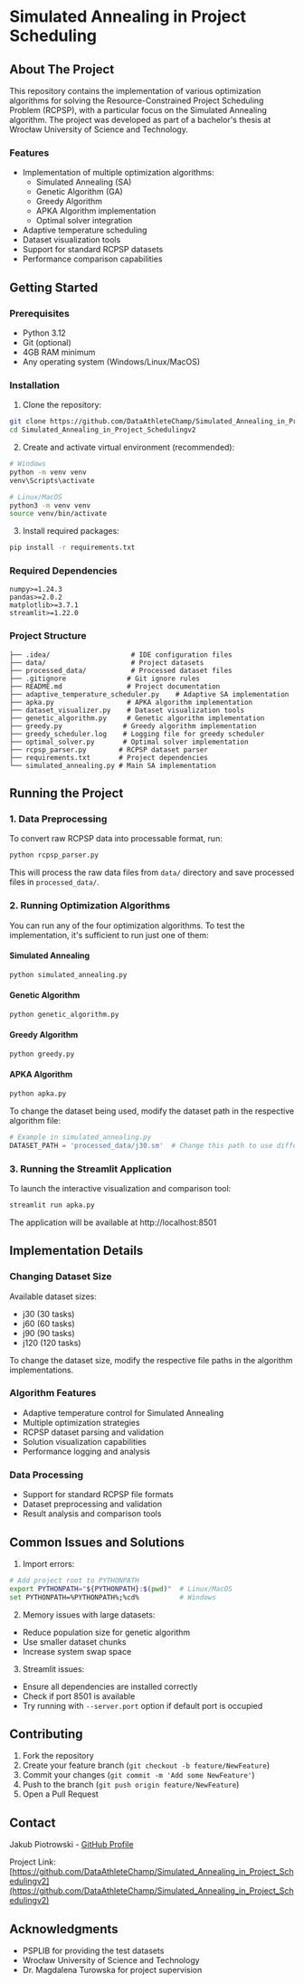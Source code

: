# Simulated Annealing in Project Scheduling

## About The Project
This repository contains the implementation of various optimization algorithms for solving the Resource-Constrained Project Scheduling Problem (RCPSP), with a particular focus on the Simulated Annealing algorithm. The project was developed as part of a bachelor's thesis at Wrocław University of Science and Technology.

### Features
- Implementation of multiple optimization algorithms:
  - Simulated Annealing (SA)
  - Genetic Algorithm (GA)
  - Greedy Algorithm
  - APKA Algorithm implementation
  - Optimal solver integration
- Adaptive temperature scheduling
- Dataset visualization tools
- Support for standard RCPSP datasets
- Performance comparison capabilities

## Getting Started

### Prerequisites
- Python 3.12
- Git (optional)
- 4GB RAM minimum
- Any operating system (Windows/Linux/MacOS)

### Installation

1. Clone the repository:
```bash
git clone https://github.com/DataAthleteChamp/Simulated_Annealing_in_Project_Schedulingv2.git
cd Simulated_Annealing_in_Project_Schedulingv2
```

2. Create and activate virtual environment (recommended):
```bash
# Windows
python -m venv venv
venv\Scripts\activate

# Linux/MacOS
python3 -m venv venv
source venv/bin/activate
```

3. Install required packages:
```bash
pip install -r requirements.txt
```
### Required Dependencies
```
numpy>=1.24.3
pandas>=2.0.2
matplotlib>=3.7.1
streamlit>=1.22.0
```

### Project Structure
```
├── .idea/                    # IDE configuration files
├── data/                     # Project datasets
├── processed_data/           # Processed dataset files
├── .gitignore               # Git ignore rules
├── README.md                # Project documentation
├── adaptive_temperature_scheduler.py    # Adaptive SA implementation
├── apka.py                  # APKA algorithm implementation
├── dataset_visualizer.py    # Dataset visualization tools
├── genetic_algorithm.py     # Genetic algorithm implementation
├── greedy.py               # Greedy algorithm implementation
├── greedy_scheduler.log    # Logging file for greedy scheduler
├── optimal_solver.py       # Optimal solver implementation
├── rcpsp_parser.py        # RCPSP dataset parser
├── requirements.txt       # Project dependencies
└── simulated_annealing.py # Main SA implementation
```

## Running the Project

### 1. Data Preprocessing
To convert raw RCPSP data into processable format, run:
```bash
python rcpsp_parser.py
```
This will process the raw data files from `data/` directory and save processed files in `processed_data/`.

### 2. Running Optimization Algorithms
You can run any of the four optimization algorithms. To test the implementation, it's sufficient to run just one of them:

#### Simulated Annealing
```python
python simulated_annealing.py
```

#### Genetic Algorithm
```python
python genetic_algorithm.py
```

#### Greedy Algorithm
```python
python greedy.py
```

#### APKA Algorithm
```python
python apka.py
```

To change the dataset being used, modify the dataset path in the respective algorithm file:
```python
# Example in simulated_annealing.py
DATASET_PATH = 'processed_data/j30.sm'  # Change this path to use different dataset
```

### 3. Running the Streamlit Application
To launch the interactive visualization and comparison tool:
```bash
streamlit run apka.py
```
The application will be available at http://localhost:8501

## Implementation Details

### Changing Dataset Size
Available dataset sizes:
- j30 (30 tasks)
- j60 (60 tasks)
- j90 (90 tasks)
- j120 (120 tasks)

To change the dataset size, modify the respective file paths in the algorithm implementations.

### Algorithm Features
- Adaptive temperature control for Simulated Annealing
- Multiple optimization strategies
- RCPSP dataset parsing and validation
- Solution visualization capabilities
- Performance logging and analysis

### Data Processing
- Support for standard RCPSP file formats
- Dataset preprocessing and validation
- Result analysis and comparison tools

## Common Issues and Solutions

1. Import errors:
```bash
# Add project root to PYTHONPATH
export PYTHONPATH="${PYTHONPATH}:$(pwd)"  # Linux/MacOS
set PYTHONPATH=%PYTHONPATH%;%cd%          # Windows
```

2. Memory issues with large datasets:
- Reduce population size for genetic algorithm
- Use smaller dataset chunks
- Increase system swap space

3. Streamlit issues:
- Ensure all dependencies are installed correctly
- Check if port 8501 is available
- Try running with `--server.port` option if default port is occupied

## Contributing
1. Fork the repository
2. Create your feature branch (`git checkout -b feature/NewFeature`)
3. Commit your changes (`git commit -m 'Add some NewFeature'`)
4. Push to the branch (`git push origin feature/NewFeature`)
5. Open a Pull Request

## Contact
Jakub Piotrowski - [GitHub Profile](https://github.com/DataAthleteChamp)

Project Link: [https://github.com/DataAthleteChamp/Simulated_Annealing_in_Project_Schedulingv2](https://github.com/DataAthleteChamp/Simulated_Annealing_in_Project_Schedulingv2)

## Acknowledgments
- PSPLIB for providing the test datasets
- Wrocław University of Science and Technology
- Dr. Magdalena Turowska for project supervision